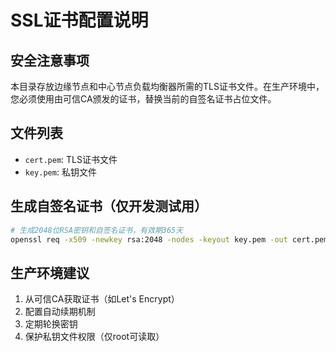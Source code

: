 # SSL证书配置说明

## 安全注意事项
本目录存放边缘节点和中心节点负载均衡器所需的TLS证书文件。在生产环境中，您必须使用由可信CA颁发的证书，替换当前的自签名证书占位文件。

## 文件列表
- `cert.pem`: TLS证书文件
- `key.pem`: 私钥文件

## 生成自签名证书（仅开发测试用）
```bash
# 生成2048位RSA密钥和自签名证书，有效期365天
openssl req -x509 -newkey rsa:2048 -nodes -keyout key.pem -out cert.pem -days 365 -subj '/CN=localhost'
```

## 生产环境建议
1. 从可信CA获取证书（如Let's Encrypt）
2. 配置自动续期机制
3. 定期轮换密钥
4. 保护私钥文件权限（仅root可读取）